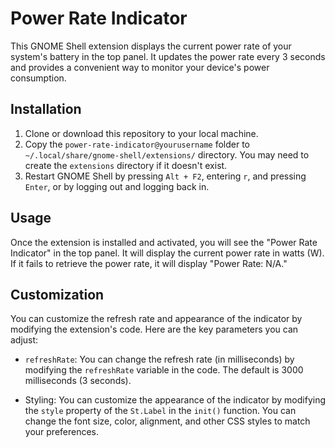 ﻿
# Power Rate Indicator

This GNOME Shell extension displays the current power rate of your system's battery in the top panel. It updates the power rate every 3 seconds and provides a convenient way to monitor your device's power consumption.

## Installation

1.  Clone or download this repository to your local machine.
2.  Copy the `power-rate-indicator@yourusername` folder to `~/.local/share/gnome-shell/extensions/` directory. You may need to create the `extensions` directory if it doesn't exist.
3.  Restart GNOME Shell by pressing `Alt + F2`, entering `r`, and pressing `Enter`, or by logging out and logging back in.

## Usage

Once the extension is installed and activated, you will see the "Power Rate Indicator" in the top panel. It will display the current power rate in watts (W). If it fails to retrieve the power rate, it will display "Power Rate: N/A."

## Customization

You can customize the refresh rate and appearance of the indicator by modifying the extension's code. Here are the key parameters you can adjust:

-   `refreshRate`: You can change the refresh rate (in milliseconds) by modifying the `refreshRate` variable in the code. The default is 3000 milliseconds (3 seconds).
    
-   Styling: You can customize the appearance of the indicator by modifying the `style` property of the `St.Label` in the `init()` function. You can change the font size, color, alignment, and other CSS styles to match your preferences.
